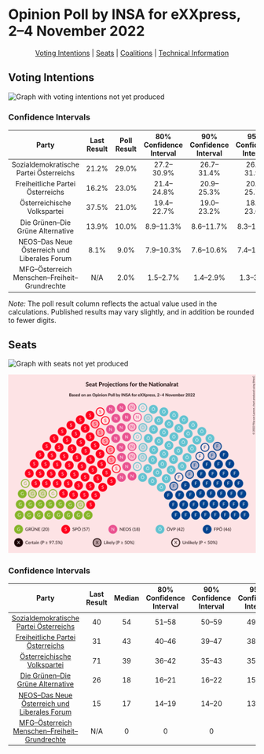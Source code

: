 # Opinion Poll by INSA for eXXpress, 2–4 November 2022

<p align="center"><a href="#voting-intentions">Voting Intentions</a> | <a href="#seats">Seats</a> | <a href="#coalitions">Coalitions</a> | <a href="#technical-information">Technical Information</a></p>

## Voting Intentions

![Graph with voting intentions not yet produced](2022-11-04-INSA.png "Voting Intentions")

### Confidence Intervals

| Party | Last Result | Poll Result | 80% Confidence Interval | 90% Confidence Interval | 95% Confidence Interval | 99% Confidence Interval |
|:-----:|:-----------:|:-----------:|:-----------------------:|:-----------------------:|:-----------------------:|:-----------------------:|
| Sozialdemokratische Partei Österreichs | 21.2% | 29.0% | 27.2–30.9% |26.7–31.4% |26.3–31.9% |25.4–32.8% |
| Freiheitliche Partei Österreichs | 16.2% | 23.0% | 21.4–24.8% |20.9–25.3% |20.5–25.7% |19.7–26.6% |
| Österreichische Volkspartei | 37.5% | 21.0% | 19.4–22.7% |19.0–23.2% |18.6–23.6% |17.8–24.5% |
| Die Grünen–Die Grüne Alternative | 13.9% | 10.0% | 8.9–11.3% |8.6–11.7% |8.3–12.0% |7.8–12.7% |
| NEOS–Das Neue Österreich und Liberales Forum | 8.1% | 9.0% | 7.9–10.3% |7.6–10.6% |7.4–10.9% |6.9–11.6% |
| MFG–Österreich Menschen–Freiheit–Grundrechte | N/A | 2.0% | 1.5–2.7% |1.4–2.9% |1.3–3.1% |1.1–3.4% |

*Note:* The poll result column reflects the actual value used in the calculations. Published results may vary slightly, and in addition be rounded to fewer digits.

## Seats

![Graph with seats not yet produced](2022-11-04-INSA-seats.png "Seats")

![Graph with seating plan not yet produced](2022-11-04-INSA-seating-plan.png "Seating Plan")

### Confidence Intervals

| Party | Last Result | Median | 80% Confidence Interval | 90% Confidence Interval | 95% Confidence Interval | 99% Confidence Interval |
|:-----:|:-----------:|:------:|:-----------------------:|:-----------------------:|:-----------------------:|:-----------------------:|
| <a href="#sozialdemokratische-partei-österreichs">Sozialdemokratische Partei Österreichs</a> | 40 | 54 | 51–58 |50–59 |49–60 |48–62 |
| <a href="#freiheitliche-partei-österreichs">Freiheitliche Partei Österreichs</a> | 31 | 43 | 40–46 |39–47 |38–48 |37–50 |
| <a href="#österreichische-volkspartei">Österreichische Volkspartei</a> | 71 | 39 | 36–42 |35–43 |35–44 |33–46 |
| <a href="#die-grünen–die-grüne-alternative">Die Grünen–Die Grüne Alternative</a> | 26 | 18 | 16–21 |16–22 |15–22 |14–23 |
| <a href="#neos–das-neue-österreich-und-liberales-forum">NEOS–Das Neue Österreich und Liberales Forum</a> | 15 | 17 | 14–19 |14–20 |13–20 |13–21 |
| <a href="#mfg–österreich-menschen–freiheit–grundrechte">MFG–Österreich Menschen–Freiheit–Grundrechte</a> | N/A | 0 | 0 |0 |0 |0 |


